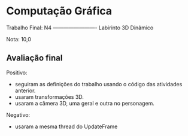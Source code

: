 # Computação Gráfica

Trabalho Final: N4
————————-
Labirinto 3D Dinâmico

Nota: 10,0

## Avaliação final

Positivo:
- seguiram as definições do trabalho usando o código das atividades anterior.
- usaram transformações 3D.
- usaram a câmera 3D, uma geral e outra no personagem.

Negativo:
- usaram a mesma thread do UpdateFrame
